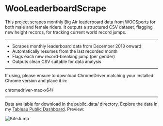 # WooLeaderboardScrape

This project scrapes monthly Big Air leaderboard data from [WOOSports](https://leaderboards.woosports.com) for both male and female riders. It outputs a structured CSV dataset, flagging new height records, for tracking current world record jumps.

---

- Scrapes monthly leaderboard data from December 2013 onward
- Automatically resumes from the last recorded month
- Flags each new record-breaking jump (per gender)
- Outputs clean CSV suitable for data analysis

---

If using, please ensure to download ChromeDriver matching your installed Chrome version and place it in:

chromedriver-mac-x64/

---

Data available for download in the public_data/ directory. Explore the data in my [Tableau Public Dashboard](https://www.dropbox.com/scl/fi/cd195is8kuu94mkpj9rlb/Screen-Shot-2025-06-06-at-6.10.34-PM.png?rlkey=td5ahwwhq73wcwllonerirkxn&dl=0). Preview:

![KiteJump](https://github.com/user-attachments/assets/ac2785bf-4b39-42cb-82fa-2925bb3ea06c)

